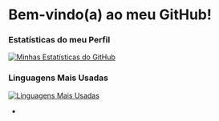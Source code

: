 # Bem-vindo(a) ao meu GitHub!

### Estatísticas do meu Perfil

[![Minhas Estatísticas do GitHub](https://github-readme-stats.vercel.app/api?username=emillycgg&show_icons=true&theme=dracula)](https://github.com/emillycgg)

### Linguagens Mais Usadas

[![Linguagens Mais Usadas](https://github-readme-stats.vercel.app/api/top-langs/?username=emillycgg&layout=compact&theme=dracula)](https://github.com/emillycgg)

-
